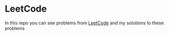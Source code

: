# LeetCode
In this repo you can see problems from [LeetCode](https://leetcode.com/) and my solutions to these problems

